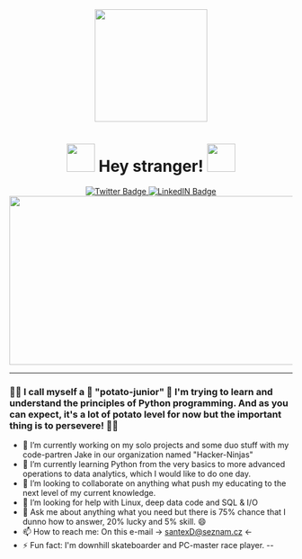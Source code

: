 

<div id="header" align="center">
 <img src="https://media.giphy.com/media/RbDKaczqWovIugyJmW/giphy.gif" width="200"/>
</div>

<div id="badges" align="center">
 <img src="https://komarev.com/ghpvc/?username=PomeloPack-username&style=flat-square&color=blue" alt=""/>
<h1>
  <img src="https://media.giphy.com/media/3o7aDcc6DvLOfGPeM0/giphy.gif" width="50px"/>
 Hey stranger!
  <img src="https://media.giphy.com/media/3o7aDcc6DvLOfGPeM0/giphy.gif" width="50px"/>
</h1>
 <a href="https://twitter.com/PomeloPack">
  <img src="https://img.shields.io/badge/Twitter-black?style=for-the-badge&logo=twitter&logoColor=green" alt="Twitter Badge"/>
 </a>
 <a href="https://www.linkedin.com/in/martin-holomek-10a435226/">
  <img src="https://img.shields.io/badge/LinkedIn-black?logo=linkedin&logoColor=green&style=for-the-badge" alt="LinkedIN Badge"/>
 </a>
</div>

<div align="center">
 <img src="https://media.giphy.com/media/sULKEgDMX8LcI/giphy.gif" width="600" height="300"/>
</div>

---

### 👨‍💻 I call myself  a  🥔 "potato-junior" 🥔 I'm trying to learn and understand the principles of Python programming. And as you can expect, it's a lot of potato level for now but the important thing is to persevere! 👨‍💻


- 🔭 I’m currently working on my solo projects and some duo stuff with my code-partren Jake in our organization named "Hacker-Ninjas"
- 🌱 I’m currently learning Python from the very basics to more advanced operations to data analytics, which I would like to do one day.
- 👯 I’m looking to collaborate on anything what push my educating to the next level of my current knowledge.
- 🤔 I’m looking for help with Linux, deep data code and SQL & I/O
- 💬 Ask me about anything what you need but there is 75% chance that I dunno how to answer, 20% lucky and 5% skill. 😄
- 📫 How to reach me: On this e-mail -> santexD@seznam.cz <-
- ⚡ Fun fact: I'm downhill skateboarder and PC-master race player.
--
